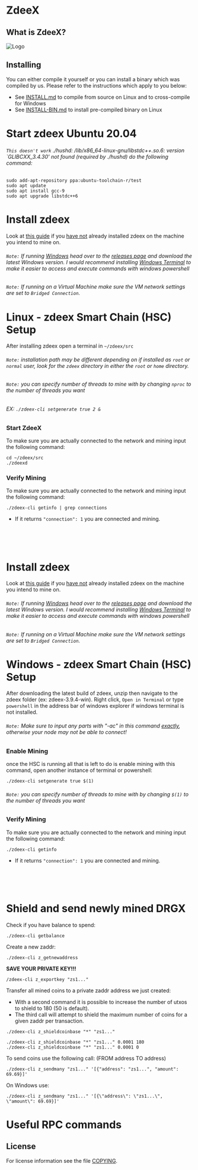 # ZdeeX

## What is ZdeeX?

![Logo](https://explorer.zdeex.org/assets/images/logo/logo.png "Logo")

## Installing

You can either compile it yourself or you can install a binary which was compiled by us.
Please refer to the instructions which apply to you below:

* See [INSTALL.md](INSTALL.md) to compile from source on Linux and to cross-compile for Windows
* See [INSTALL-BIN.md](INSTALL-BIN.md) to install pre-compiled binary on Linux

# Start zdeex Ubuntu 20.04
###### *`This doesn't work` ./hushd: /lib/x86_64-linux-gnu/libstdc++.so.6: version `GLIBCXX_3.4.30' not found (required by ./hushd) do the following command:*
```
sudo add-apt-repository ppa:ubuntu-toolchain-r/test
sudo apt update
sudo apt install gcc-9
sudo apt upgrade libstdc++6
```

# Install zdeex
Look at [this guide](https://git.zdeex.is/zdeex/zdeex3/src/branch/master/INSTALL.md) if you <u>have not</u> already installed zdeex on the machine you intend to mine on.
###### *`Note:` If running <u>Windows</u> head over to the [releases page](https://git.zdeex.is/zdeex/zdeex3/releases) and download the latest Windows version. I would recommend installing [Windows Terminal](https://github.com/microsoft/terminal) to make it easier to access and execute commands with windows powershell*
###### *`Note:` If running on a Virtual Machine make sure the VM network settings are set to `Bridged Connection`.*

# Linux - zdeex Smart Chain (HSC) Setup
After installing zdeex open a terminal in `~/zdeex/src`
###### *`Note:` installation path may be different depending on if installed as `root` or `normal` user, look for the `zdeex` directory in either the `root` or `home` directory.*

###### *`Note:` you can specify number of threads to mine with by changing `nproc` to the number of threads you  want*
###### EX: `./zdeex-cli setgenerate true 2 &`

### Start ZdeeX
To make sure you are actually connected to the network and mining input the following command:
```
cd ~/zdeex/src
./zdeexd
```

### Verify Mining
To make sure you are actually connected to the network and mining input the following command:
```
./zdeex-cli getinfo | grep connections
```
- If it returns `"connection": 1` you are connected and mining.

<br>
<br>
<br>

# Install zdeex
Look at [this guide](https://github.com/ZDEEX-COIN/zdeex/INSTALL.md) if you <u>have not</u> already installed zdeex on the machine you intend to mine on.
###### *`Note:` If running <u>Windows</u> head over to the [releases page](https://github.com/ZDEEX-COIN/zdeex/releases) and download the latest Windows version. I would recommend installing [Windows Terminal](https://github.com/microsoft/terminal) to make it easier to access and execute commands with windows powershell*
###### *`Note:` If running on a Virtual Machine make sure the VM network settings are set to `Bridged Connection`.*


# Windows - zdeex Smart Chain (HSC) Setup
After downloading the latest build of zdeex, unzip then navigate to the zdeex folder (ex: zdeex-3.9.4-win). Right click, `Open in Terminal` or type `powershell` in the address bar of windows explorer if windows terminal is not installed.

###### *`Note:` Make sure to input any parts with "-ac" in this command <u>exactly</u>, otherwise your node may not be able to connect!*

### Enable Mining

once the HSC is running all that is left to do is enable mining with this command, open another instance of terminal or powershell:

```
./zdeex-cli setgenerate true $(1)
```

###### *`Note:` you can specify number of threads to mine with by changing `$(1)` to the number of threads you want*

### Verify Mining
To make sure you are actually connected to the network and mining input the following command:
```
./zdeex-cli getinfo
```
- If it returns `"connection": 1` you are connected and mining.

<br>
<br>
<br>

# Shield and send newly mined DRGX

Check if you have balance to spend:

```
./zdeex-cli getbalance
```

Create a new zaddr:

```
./zdeex-cli z_getnewaddress
```

<b>SAVE YOUR PRIVATE KEY!!!</b>

```
/zdeex-cli z_exportkey "zs1..."
```

Transfer all mined coins to a private zaddr address we just created:
- With a second command it is possible to increase the number of utxos to shield to 180 (50 is default).
- The third call will attempt to shield the maximum number of coins for a given zaddr per transaction.

```
./zdeex-cli z_shieldcoinbase "*" "zs1..."
``` 

```
./zdeex-cli z_shieldcoinbase "*" "zs1..." 0.0001 180
./zdeex-cli z_shieldcoinbase "*" "zs1..." 0.0001 0
``` 

To send coins use the following call: (FROM address TO address)

```
./zdeex-cli z_sendmany "zs1..." '[{"address": "zs1...", "amount": 69.69}]'
```

On Windows use:

```
./zdeex-cli z_sendmany "zs1..." '[{\"address\": \"zs1...\", \"amount\": 69.69}]'
```

# Useful RPC commands 

## License

For license information see the file [COPYING](COPYING).



